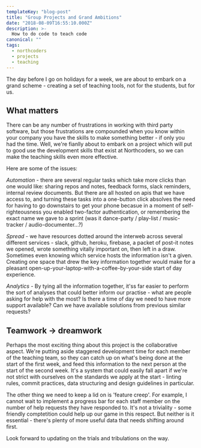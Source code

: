 ```yaml
---
templateKey: "blog-post"
title: "Group Projects and Grand Ambitions"
date: "2018-08-09T16:55:10.000Z"
description: >-
  How to do code to teach code
canonical: ""
tags:
  - northcoders
  - projects
  - teaching
---
```


The day before I go on holidays for a week, we are about to embark on a grand scheme - creating a set of teaching tools, not for the students, but for us.

## What matters

There can be any number of frustrations in working with third party software, but those frustrations are compounded when you know within your company you have the skills to make something better - if only you had the time. Well, we're fianlly about to embark on a project which will put to good use the development skills that exist at Northcoders, so we can make the teaching skills even more effective.

Here are some of the issues:

_Automation_ - there are several regular tasks which take more clicks than one would like: sharing repos and notes, feedback forms, slack reminders, internal review documents. But there are all hosted on apis that we have access to, and turning these tasks into a one-button click absolves the need for having to go downstairs to get your phone becasue in a moment of self-righteousness you enabled two-factor authentication, or remembering the exact name we gave to a sprint (was it dance-party / play-list / music-tracker / audio-documenter...?)

_Spread_ - we have resources dotted around the interweb across several different services - slack, github, heroku, firebase, a packet of post-it notes we opened, wrote something vitally important on, then left in a draw. Sometimes even knowing which service hosts the information isn't a given. Creating one space that drew the key information together would make for a pleasant open-up-your-laptop-with-a-coffee-by-your-side start of day experience.

_Analytics_ - By tying all the information together, it'ss far easier to perform the sort of analyses that could better inform our practise - what are people asking for help with the most? Is there a time of day we need to have more support available? Can we have available solutions from previous similar requests?

## Teamwork -> dreamwork

Perhaps the most exciting thing about this project is the collaborative aspect. We're putting aside staggered development time for each member of the teaching team, so they can catch up on what's being done at the start of the first week, and feed this information to the next person at the start of the second week. It's a system that could easily fall apart if we're not strict with ourselves on the standards we apply at the start - linting rules, commit practices, data structuring and design guidelines in particular.

The other thing we need to keep a lid on is 'feature creep'. For example, I cannot wait to implement a progress bar for each staff member on the number of help requests they have responded to. It's not a triviality - some friendly comptetition could help up our game in this respect. But neither is it essential - there's plenty of more useful data that needs shifting around first.

Look forward to updating on the trials and tribulations on the way.
